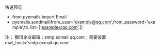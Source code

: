 快速预览
* from pyemails import Email
* pyemails.sendmail(from_user='example@qq.com',from_password='example',to_list=['example@qq.com',])

注：
腾讯企业邮箱：smtp.exmail.qq.com；需要设置 mail_host='smtp.exmail.qq.com'
